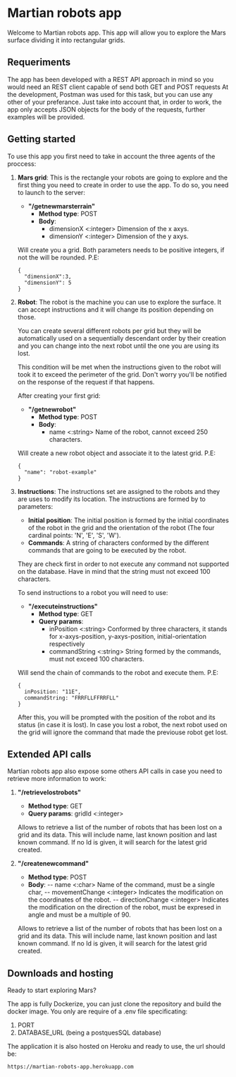 # Martian robots app
Welcome to Martian robots app. This app will allow you to explore the Mars surface dividing it into rectangular grids.

## Requeriments
The app has been developed with a REST API approach in mind so you would need an REST client capable of send both GET and POST requests
At the development, Postman was used for this task, but you can use any other of your preferance. Just take into account that, in order to work, the app only
accepts JSON objects for the body of the requests, further examples will be provided.

## Getting started
To use this app you first need to take in account the three agents of the proccess: 

  1. **Mars grid**: This is the rectangle your robots are going to explore and the first thing you need  to create in order to use the app.
      To do so, you need to launch to the server:
     - **"/getnewmarsterrain"**
       - **Method type**: POST
       - **Body**:
          - dimensionX <:integer> Dimension of the x axys.
          - dimensionY <:integer> Dimension of the y axys.

      Will create you a grid. Both parameters needs to be positive integers, if not the will be rounded.
      P.E:
      ```
      { 
        "dimensionX":3, 
        "dimensionY": 5 
      }
      ```
 
  2. **Robot**: The robot is the machine you can use to explore the surface. It can accept instructions and it will change its position depending on those. 
      
      You can create several different robots per grid but they will be automatically used on a sequentially descendant order by their creation and you can change into the next robot until the one you are using its lost.
      
      This condition will be met when the instructions given to the robot will took it to exceed the perimeter of the grid. Don't worry you'll be notified on the response of the request if that happens.
      
      After creating your first grid:
     - **"/getnewrobot"**
       - **Method type**: POST
       - **Body**:
          - name <:string> Name of the robot, cannot exceed 250 characters.

      Will create a new robot object and associate it to the latest grid.
      P.E:
      ```
      { 
        "name": "robot-example"
      }
      ```

  3. **Instructions**: The instructions set are assigned to the robots and they are uses to modify its location. The instructions are formed by to parameters:
     - **Initial position**: The initial position is formed by the initial coordinates of the robot in the grid and the orientation of the robot (The four cardinal points: 'N', 'E', 'S', 'W'). 
     - **Commands**: A string of characters conformed by the different commands that are going to be executed by the robot.

      They are check first in order to not execute any command not supported on the database. Have in mind that the string must not exceed 100 characters. 

      To send instructions to a robot you will need to use:
      
     - **"/executeinstructions"**
       - **Method type**: GET
       - **Query params**:
          - inPosition <:string> Conformed by three characters, it stands for x-axys-position, y-axys-position, initial-orientation respectively
          - commandString <:string> String formed by the commands, must not exceed 100 characters.
          
      Will send the chain of commands to the robot and execute them.
      P.E:
      ```
      { 
        inPosition: "11E",
        commandString: "FRRFLLFFRRFLL"
      }    
      ```
     
      After this, you will be prompted with the position of the robot and its status (in case it is lost).
      In case you lost a robot, the next robot used on the grid will ignore the command that made the previouse robot get lost.
      
## Extended API calls
Martian robots app also expose some others API calls in case you need to retrieve more information to work:

  1. **"/retrievelostrobots"**
     - **Method type**: GET
     - **Query params**: <optional> gridId <:integer>
     
     Allows to retrieve a list of the number of robots that has been lost on a grid and its data. This will include name, last known position and last known command.
     If no Id is given, it will search for the latest grid created.
     

  2. **"/createnewcommand"**
     - **Method type**: POST
     - **Body**: 
       -- name <:char> Name of the command, must be a single char,
       -- movementChange <:integer> Indicates the modification on the coordinates of the robot.
       -- directionChange <:integer> Indicates the modification on the direction of the robot, must be expresed in angle and must be a multiple of 90.
       

     Allows to retrieve a list of the number of robots that has been lost on a grid and its data. This will include name, last known position and last known command.
     If no Id is given, it will search for the latest grid created.
     
## Downloads and hosting
Ready to start exploring Mars?

The app is fully Dockerize, you can just clone the repository and build the docker image. You only are require of a .env file specificating:
  1. PORT 
  2. DATABASE_URL (being a postquesSQL database)

The application it is also hosted on Heroku and ready to use, the url should be:

```
https://martian-robots-app.herokuapp.com
```
     
     
     
     
     
     
